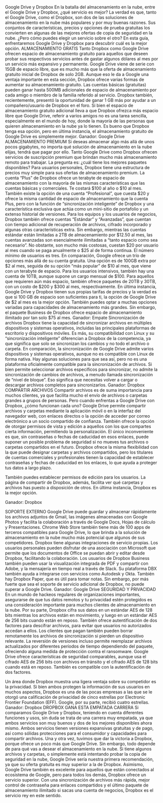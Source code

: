 Google Drive y Dropbox
En la batalla del almacenamiento en la nube, entre el Google Drive y Dropbox, ¿qué servicio es mejor?
La verdad es que, tanto el Google Drive, como el Dropbox, son dos de las soluciones de almacenamiento en la nube más populares y por muy buenas razones. Sus conjuntos de características, precios y opciones de prueba gratuitas los convierten en algunas de las mejores ofertas de copia de seguridad en la nube.  ¿Pero cómo puedes elegir un servicio sobre el otro? En esta guía, enfrentaremos Google Drive y Dropbox para descubrir cuál es la mejor opción.
ALMACENAMIENTO GRATIS
Tanto Dropbox como Google Drive ofrecen espacio de almacenamiento gratuito para aquellos que deseen probar sus respectivos servicios antes de gastar algunos dólares al mes por un servicio más expansivo y permanente.
Google Drive viene de serie con 15GB de espacio libre, que es mucho más que la oferta de almacenamiento gratuito inicial de Dropbox de solo 2GB.
Aunque eso le da a Google una ventaja importante en esta sección, Dropbox ofrece varias formas de aumentar su almacenamiento gratuito.
Las cuentas básicas (gratuitas) pueden ganar hasta 500MB adicionales de espacio de almacenamiento por cada amigo o miembro de la familia referido al servicio.
Dropbox también, recientemente, presentó la oportunidad de ganar 1 GB más por ayudar a un compañero/usuario de Dropbox en el foro.
Si bien el espacio de almacenamiento gratuito adicional lleva a que Dropbox ofrezca más espacio libre que Google Drive, referir a varios amigos no es una tarea sencilla, especialmente en el mundo de hoy, donde la mayoría de las personas que quieren almacenamiento en la nube ya lo tienen.
Es bueno que Dropbox tenga esa opción, pero en última instancia, el almacenamiento gratuito de Google Drive es simplemente mejor.
Ganador: Google Drive
ALMACENAMIENTO PREMIUM
Si deseas almacenar algo más allá de unos pocos gigabytes, no importa qué solución de almacenamiento en la nube elijas, tendrá que pagar por ello.
Tanto Google Drive como Dropbox ofrecen servicios de suscripción premium que brindan mucho más almacenamiento remoto para trabajar. La pregunta es: ¿cuál tiene los mejores paquetes disponibles?
Para usuarios personales, Dropbox tiene una estructura de precios muy simple para sus ofertas de almacenamiento premium.
La cuenta “Plus” de Dropbox ofrece un terabyte de espacio de almacenamiento con la mayoría de las mismas características que las cuentas básicas y comerciales. Te costará $100 al año o $10 al mes. También existe la opción de una cuenta “Profesional”, que cuesta $20 y ofrece la misma cantidad de espacio de almacenamiento que la cuenta Plus, pero con la función de “sincronización inteligente” de Dropbox y una característica exclusiva que actúa como un mini-sitio de portafolio y un extenso historial de versiones.
Para los equipos y los usuarios de negocios, Dropbox también ofrece cuentas “Estándar” y “Avanzadas”, que cuentan con tiempo adicional de recuperación de archivos, cifrado incorporado y algunas otras características extra.
Sin embargo, mientras las cuentas estándar están limitadas a 2TB de almacenamiento por $12.50 al mes, las cuentas avanzadas son esencialmente ilimitadas a “tanto espacio como sea necesario”. No obstante, son mucho más costosas, cuestan $20 por usuario al mes cuando se paga anualmente o $25 al de forma continua. El número mínimo de usuarios es tres.
En comparación, Google ofrece un trío de opciones más allá de su cuenta gratuita. Una opción es de 100GB extra por $2 al mes, seguida de su opción “más popular” de $10 al mes, que viene con un terabyte de espacio. Para los usuarios intensivos, también hay una cuenta de 10TB, aunque supone un cargo mensual de $100.
Para aquellos que requieren aún más espacio, también ofrece paquetes de 20TB y 30TB, con un costo de $200 y $300 al mes, respectivamente.
En última instancia, Google Drive y Dropbox tienen sus propias tarifas de precios y la verdad es que si 100 GB de espacio son suficientes para ti, la opción de Google Drive de $2 al mes es la mejor opción.
También puedes optar a muchas opciones variadas para capacidades de almacenamiento más grandes. Sin embargo, el paquete Business de Dropbox ofrece espacio de almacenamiento ilimitado por tan solo $75 al mes.
Ganador: Empate
Sincronización de archivos
Dropbox tiene la capacidad de sincronizar archivos en múltiples dispositivos y sistemas operativos, incluidas las principales plataformas de escritorio y dispositivos móviles.
Es más, su compatibilidad con Linux y su “sincronización inteligente” diferencian a Dropbox de la competencia, ya que significa que solo se sincronizan los cambios y no todo el archivo o carpeta.
En comparación, la sincronización de Google Drive admite varios dispositivos y sistemas operativos, aunque no es compatible con Linux de forma nativa. Hay algunas soluciones para que sea así, pero no es una plataforma oficialmente compatible para la sincronización de archivos. Si bien permite seleccionar archivos específicos para sincronizar, no admite la sincronización de cambios de archivos, a menudo llamada sincronización de “nivel de bloque”. Eso significa que necesitas volver a cargar o descargar archivos completos para sincronizarlos.
Ganador: Dropbox
COMPARTIR ARCHIVOS
Compartir archivos es de suma importancia para muchos clientes, ya que facilita mucho el envío de archivos o carpetas grandes a grupos de personas. Pero cuando enfrentas a Google Drive con Dropbox, ¿cómo funcionan cada uno?
Google Drive permite compartir archivos y carpetas mediante la aplicación móvil o en la interfaz del navegador web, con enlaces directos o la opción de acceder por correo electrónico a un socio compartido de confianza.
También ofrece la opción de otorgar permisos de vista y edición a aquellos con los que compartes cierta información, permitiendo la personalización. El único inconveniente es que, sin contraseñas o fechas de caducidad en esos enlaces, puede suponer un posible problema de seguridad si no mueves tus archivos o carpetas compartidos en el futuro.
Dropbox ofrece la misma flexibilidad con la que puede designar carpetas y archivos compartidos, pero los titulares de cuentas comerciales y profesionales tienen la capacidad de establecer contraseñas y fechas de caducidad en los enlaces, lo que ayuda a proteger tus datos a largo plazo.

También puedes establecer permisos de edición para los usuarios. La página de compartir de Dropbox, además, facilita ver qué carpetas y archivos has puesto a disposición de otros. En última instancia, Dropbox es la mejor opción.

Ganador: Dropbox

SOPORTE EXTERNO
Google Drive puede guardar y almacenar rápidamente los archivos adjuntos de Gmail, las imágenes almacenadas con Google Photos y facilita la colaboración a través de Google Docs, Hojas de cálculo y Presentaciones.
Chrome Web Store también tiene más de 100 apps de terceros compatibles para Google Drive, lo que brinda a la solución de almacenamiento en la nube mucho más potencial que algunos de sus competidores. Dropbox tiene algunas integraciones de servicio propias.
Los usuarios personales pueden disfrutar de una asociación con Microsoft que permite que los documentos de Office se puedan abrir y editar desde Dropbox, facilitando la colaboración. Los usuarios de Dropbox Business también pueden usar la visualización integrada de PDF y compartir con Adobe, y la mensajería en tiempo real a través de Slack. Su plataforma DBX también ayuda a integrarse con servicios como Autodesk y Okta.
También hay Dropbox Paper, que es útil para tomar notas.
Sin embargo, por más fuerte que sea el soporte de servicio adicional de Dropbox, no puede superar a Google Drive.
Ganador: Google Drive
SEGURIDAD Y PRIVACIDAD
En un mundo de hackeos regulares de organizaciones importantes, asegurarse de que tus datos remotos y tu privacidad estén protegidos es una consideración importante para muchos clientes de almacenamiento en la nube.
Por su parte, Dropbox cifra sus datos en un estándar AES de 128 bits mientras los archivos están en movimiento, y luego en un estándar AES de 256 bits cuando están en reposo.
También ofrece autentificación de dos factores para descifrar archivos, para evitar que usuarios no autorizados accedan a ellos. Los clientes que pagan también pueden borrar remotamente los archivos de sincronización si pierden un dispositivo relevante.
La reversión de versiones incluso permite reemplazar archivos actualizados por diferentes períodos de tiempo dependiendo del paquete, ofreciendo alguna medida de protección contra el ransomware.
Google Drive ofrece características de seguridad comparables, aunque usa el cifrado AES de 256 bits con archivos en tránsito y el cifrado AES de 128 bits cuando está en reposo. También es compatible con la autentificación de dos factores.


Un área donde Dropbox muestra una ligera ventaja sobre su competidor es la privacidad. Si bien ambos protegen la información de sus usuarios en muchos aspectos, Dropbox es una de las pocas empresas a las que se le otorgó una calificación de privacidad de cinco estrellas por Electronic Frontier Foundation (EFF).
Google, por su parte, recibió cuatro estrellas.
Ganador: Dropbox
DROPBOX GANA ESTA EMPATADA CARRERA
Si comparamos Google Drive y Dropbox, teniendo en cuenta diferentes funciones y usos, sin duda se trata de una carrera muy empatada, ya que ambos servicios son muy buenos y dos de los mejores disponibles ahora mismo.
Ambos servicios tienen versiones expansivas gratuitas y de pago, así como sólidas protecciones para el consumidor y capacidades para compartir archivos. Una y otra vez, tuvimos que dar la victoria a Dropbox, porque ofrece un poco más que Google Drive.
Sin embargo, todo depende de para qué vas a desear el almacenamiento en la nube. Si tiene algunos archivos y carpetas, o simplemente está intentando probar la copia de seguridad en la nube, Google Drive sería nuestra primera recomendación, ya que su oferta gratuita es muy superior a la de Dropbox.
Asimismo, Google Drive también es excelente para aquellos que están conectados al ecosistema de Google, pero para todos los demás, Dropbox ofrece un servicio superior. Con una sincronización de archivos más rápida, mejor control de contraseña para enlaces compartidos y el último paquete de almacenamiento ilimitado si sacas una cuenta de negocios, Dropbox es el servicio rey en este sentido.

